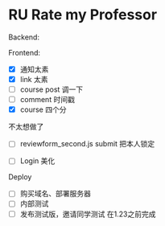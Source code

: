 # RU Rate my Professor

Backend:

Frontend:
- [x] 通知太素
- [x] link 太素
- [ ] course post 调一下
- [ ] comment 时间戳
- [x] course 四个分

不太想做了
- [ ] reviewform_second.js submit 把本人锁定

- [ ] Login 美化

Deploy
- [ ] 购买域名、部署服务器
- [ ] 内部测试
- [ ] 发布测试版，邀请同学测试 在1.23之前完成
